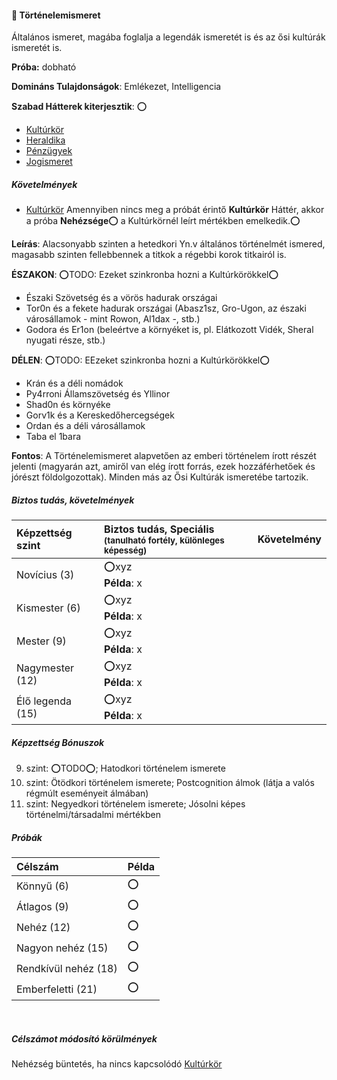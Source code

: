#### 🔵 Történelemismeret

Általános ismeret, magába foglalja a legendák ismeretét is és az ősi kultúrák ismeretét is.

**Próba:** dobható

**Domináns Tulajdonságok**: Emlékezet, Intelligencia

**Szabad Hátterek kiterjesztik**: ⭕
- [Kultúrkör](../hatterek.kiemelt/kulturkor.md)
- [Heraldika](../hatterek.szabad/heraldika.md)
- [Pénzügyek](../hatterek.szabad/penzugyek.md)
- [Jogismeret](../hatterek.szabad/jogismeret.md)

##### Követelmények
 - [Kultúrkör](../hatterek.kiemelt/kulturkor.md)
Amennyiben nincs meg a próbát érintő **Kultúrkör** Háttér, akkor a próba **Nehézsége**⭕ a Kultúrkörnél leírt mértékben emelkedik.⭕

**Leírás**: Alacsonyabb szinten a hetedkori Yn.v általános történelmét ismered, magasabb szinten fellebbennek a titkok a régebbi korok titkairól is.

**ÉSZAKON**:
⭕TODO: Ezeket szinkronba hozni a Kultúrkörökkel⭕
- Északi Szövetség és a vörös hadurak országai
- Tor0n és a fekete hadurak országai (Abasz1sz, Gro-Ugon, az északi városállamok - mint Rowon, Al1dax -, stb.)
- Godora és Er1on (beleértve a környéket is, pl. Elátkozott Vidék, Sheral nyugati része, stb.)

**DÉLEN**:
⭕TODO: EEzeket szinkronba hozni a Kultúrkörökkel⭕
- Krán és a déli nomádok
- Py4rroni Államszövetség és Yllinor
- Shad0n és környéke
- Gorv1k és a Kereskedőhercegségek
- Ordan és a déli városállamok
- Taba el 1bara

**Fontos**: A Történelemismeret alapvetően az emberi történelem írott részét jelenti (magyarán azt, amiről van elég írott forrás, ezek hozzáférhetőek és jórészt földolgozottak). Minden más az Ősi Kultúrák ismeretébe tartozik.
##### Biztos tudás, követelmények

| Képzettség szint | Biztos tudás, Speciális <br /><sub>(tanulható fortély, különleges  képesség)</sub> | Követelmény |
|:---------------- |:---------------------------------------------------------------------------------- |:-----------:|
| Novícius (3)     | ⭕xyz <br /> **Példa**: x                                                          |             |
| Kismester (6)    | ⭕xyz <br /> **Példa**: x                                                          |             |
| Mester (9)       | ⭕xyz <br /> **Példa**: x                                                          |             |
| Nagymester (12)  | ⭕xyz <br /> **Példa**: x                                                          |             |
| Élő legenda (15) | ⭕xyz <br /> **Példa**: x                                                          |             |
##### Képzettség Bónuszok

9. szint: ⭕TODO⭕; Hatodkori történelem ismerete
12. szint: Ötödkori történelem ismerete; Postcognition álmok (látja a valós régmúlt eseményeit álmában)
15. szint: Negyedkori történelem ismerete; Jósolni képes történelmi/társadalmi mértékben

##### Próbák

| Célszám              | Példa |
| :------------------- | :---- |
| Könnyű       (6)     | ⭕     |
| Átlagos      (9)     | ⭕     |
| Nehéz        (12)    | ⭕     |
| Nagyon nehéz (15)    | ⭕     |
| Rendkívül nehéz (18) | ⭕     |
| Emberfeletti (21)    | ⭕     |

<br />

##### Célszámot módosító körülmények

Nehézség büntetés, ha nincs kapcsolódó [Kultúrkör](../hatterek.kiemelt/kulturkor.md)
